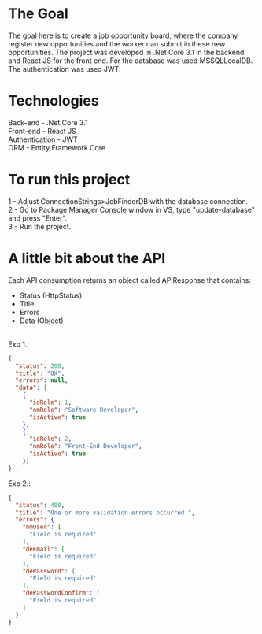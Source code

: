 # The Goal

The goal here is to create a job opportunity board, where the company register new opportunities and the worker can submit in these new opportunities.
The project was developed in .Net Core 3.1 in the backend and React JS for the front end. For the database was used MSSQLLocalDB. The authentication was used JWT.

# Technologies

Back-end - .Net Core 3.1<br>
Front-end - React JS<br>
Authentication - JWT<br>
ORM - Entity Framework Core<br>

# To run this project

1 - Adjust ConnectionStrings>JobFinderDB with the database connection.<br>
2 - Go to Package Manager Console window in VS, type "update-database" and press "Enter".<br>
3 - Run the project.<br>

# A little bit about the API
Each API consumption returns an object called APIResponse that contains:<br>
- Status (HttpStatus)<br>
- Title<br>
- Errors <br>
- Data (Object)<br><br>

Exp 1.: <br>
```json
{
  "status": 200,
  "title": "OK",
  "errors": null,
  "data": [
    {
      "idRole": 1,
      "nmRole": "Software Developer",
      "isActive": true
    },
    {
      "idRole": 2,
      "nmRole": "Front-End Developer",
      "isActive": true
    }]
}
```

Exp 2.: <br>
```json
{
  "status": 400,
  "title": "One or more validation errors occurred.",
  "errors": {
    "nmUser": [
      "Field is required"
    ],
    "deEmail": [
      "Field is required"
    ],
    "dePassword": [
      "Field is required"
    ],
    "dePasswordConfirm": [
      "Field is required"
    ]
  }
}
```
